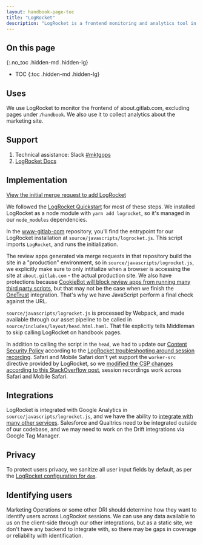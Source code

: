 ```yaml
---
layout: handbook-page-toc
title: "LogRocket"
description: "LogRocket is a frontend monitoring and analytics tool in use by the GitLab Marketing team, only on about.gitlab.com, excluding Handbook pages."
---
```


## On this page
{:.no_toc .hidden-md .hidden-lg}

- TOC
{:toc .hidden-md .hidden-lg}

## Uses

We use LogRocket to monitor the frontend of about.gitlab.com, excluding pages under `/handbook`. We also use it to collect analytics about the marketing site. 

## Support

1. Technical assistance: Slack [#mktgops](https://gitlab.slack.com/archives/mktgops)
1. [LogRocket Docs](https://logrocket.com/)

## Implementation

[View the initial merge request to add LogRocket](https://gitlab.com/gitlab-com/www-gitlab-com/-/merge_requests/90358)

We followed the [LogRocket Quickstart](https://docs.logrocket.com/docs/quickstart) for most of these steps. We installed LogRocket as a node module with `yarn add logrocket`, so it's managed in our `node_modules` dependencies.

In the [www-gitlab-com](https://gitlab.com/gitlab-com/www-gitlab-com) repository, you'll find the entrypoint for our LogRocket installation at `source/javascripts/logrocket.js`. This script imports `LogRocket`, and runs the initialization.

The review apps generated via merge requests in that repository build the site in a "production" environment, so in `source/javascripts/logrocket.js`, we explicitly make sure to only intitialize when a browser is accessing the site at `about.gitlab.com` - the actual production site. We also have protections because [CookieBot will block review apps from running many third party scripts](/handbook/marketing/marketing-operations/cookiebot/), but that may not be the case when we finish the [OneTrust](/handbook/marketing/marketing-operations/onetrust/) integration. That's why we have JavaScript perform a final check against the URL.

`source/javascripts/logrocket.js` is processed by Webpack, and made available through our asset pipeline to be called in `source/includes/layout/head.html.haml`. That file explicitly tells Middleman to skip calling LogRocket on handbook pages.

In addition to calling the script in the `head`, we had to update our [Content Security Policy](https://developer.mozilla.org/en-US/docs/Web/HTTP/Headers/Content-Security-Policy) according to the [LogRocket troubleshooting around session recording](https://docs.logrocket.com/docs/troubleshooting-sessions). Safari and Mobile Safari don't yet support the `worker-src` directive provided by LogRocket, so we [modified the CSP changes according to this StackOverflow post](https://stackoverflow.com/a/67163499/12502416), session recordings work across Safari and Mobile Safari.

## Integrations

LogRocket is integrated with Google Analytics in `source/javascripts/logrocket.js`, and we have the ability to [integrate with many other services](https://docs.logrocket.com/docs/integrations). Salesforce and Qualtrics need to be integrated outside of our codebase, and we may need to work on the Drift integrations via Google Tag Manager.

## Privacy

To protect users privacy, we sanitize all user input fields by default, as per the [LogRocket configuration for `dom`](https://docs.logrocket.com/reference#dom).

## Identifying users

Marketing Operations or some other DRI should determine how they want to identify users across LogRocket sessions. We can use any data available to us on the client-side through our other integrations, but as a static site, we don't have any backend to integrate with, so there may be gaps in coverage or reliability with identification. 